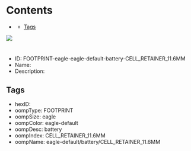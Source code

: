 



Contents
========

* [](#)
	* [Tags](#tags)
  
![][im]
# 

- ID: FOOTPRINT-eagle-eagle-default-battery-CELL_RETAINER_11.6MM
- Name: 
- Description: 

## Tags

- hexID: 
- oompType: FOOTPRINT
- oompSize: eagle
- oompColor: eagle-default
- oompDesc: battery
- oompIndex: CELL_RETAINER_11.6MM
- oompName: eagle-default/battery/CELL_RETAINER_11.6MM



[im]: image.png
